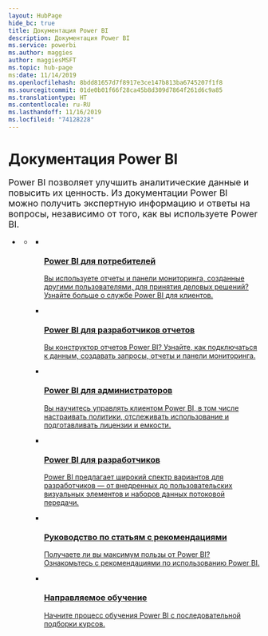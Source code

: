 ```yaml
---
layout: HubPage
hide_bc: true
title: Документация Power BI
description: Документация Power BI
ms.service: powerbi
ms.author: maggies
author: maggiesMSFT
ms.topic: hub-page
ms:date: 11/14/2019
ms.openlocfilehash: 8bdd81657d7f8917e3ce147b813ba6745207f1f8
ms.sourcegitcommit: 01de0b01f66f28ca45b8d309d7864f261d6c9a85
ms.translationtype: HT
ms.contentlocale: ru-RU
ms.lasthandoff: 11/16/2019
ms.locfileid: "74128228"
---
```

<div id="main" class="v2">
    <div class="container">
        <h1>Документация Power BI</h1>
        <p style="font-size: 1.12rem;margin-bottom: 1rem;">Power BI позволяет улучшить аналитические данные и повысить их ценность. Из документации Power BI можно получить экспертную информацию и ответы на вопросы, независимо от того, как вы используете Power BI.</p>
        <ul class="pivots">
            <li>
                <a href="#home"></a>
                <ul id="home">
                    <li>
                        <a href="#home-all"></a>
                        <ul id="home-all" class="cardsC">
                            <li>
                                <a href="consumer/power-bi-consumer-landing.md">
                                    <div class="cardSize">
                                        <div class="cardPadding">
                                            <div class="card">
                                                <div class="cardImageOuter">
                                                    <div class="cardImage">
                                                        <img src="./media/index/power-bi-report-consumers.svg" alt="" />
                                                    </div>
                                                </div>
                                                <div class="cardText">
                                                    <h3>Power BI для потребителей</h3>
                                                    <p>Вы используете отчеты и панели мониторинга, созданные другими пользователями, для принятия деловых решений? Узнайте больше о службе Power BI для клиентов.</p>
                                                </div>
                                            </div>
                                        </div>
                                    </div>
                                </a>
                            </li>
                            <li>
                                <a href="power-bi-creator-landing.md">
                                    <div class="cardSize">
                                        <div class="cardPadding">
                                            <div class="card">
                                                <div class="cardImageOuter">
                                                    <div class="cardImage">
                                                        <img src="./media/index/power-bi-report-designers.svg" alt="" />
                                                    </div>
                                                </div>
                                                <div class="cardText">
                                                    <h3>Power BI для разработчиков отчетов</h3>
                                                    <p>Вы конструктор отчетов Power BI? Узнайте, как подключаться к данным, создавать запросы, отчеты и панели мониторинга.</p>
                                                </div>
                                            </div>
                                        </div>
                                    </div>
                                </a>
                            </li>
                            <li>
                                <a href="admin/index.yml">
                                    <div class="cardSize">
                                        <div class="cardPadding">
                                            <div class="card">
                                                <div class="cardImageOuter">
                                                    <div class="cardImage">
                                                        <img src="./media/index/power-bi-admins.svg" alt="" />
                                                    </div>
                                                </div>
                                                <div class="cardText">
                                                    <h3>Power BI для администраторов</h3>
                                                    <p>Вы научитесь управлять клиентом Power BI, в том числе настраивать политики, отслеживать использование и подготавливать лицензии и емкости.</p>
                                                </div>
                                            </div>
                                        </div>
                                    </div>
                                </a>
                            </li>
                            <li>
                                <a href="developer/index.yml">
                                    <div class="cardSize">
                                        <div class="cardPadding">
                                            <div class="card">
                                                <div class="cardImageOuter">
                                                    <div class="cardImage">
                                                        <img src="./media/index/power-bi-developers.svg" alt="" />
                                                    </div>
                                                </div>
                                                <div class="cardText">
                                                    <h3>Power BI для разработчиков</h3>
                                                    <p>Power BI предлагает широкий спектр вариантов для разработчиков — от внедренных до пользовательских визуальных элементов и наборов данных потоковой передачи.</p>
                                                </div>
                                            </div>
                                        </div>
                                    </div>
                                </a>
                            </li>
                            <li>
                                <a href="guidance/index.yml">
                                    <div class="cardSize">
                                        <div class="cardPadding">
                                            <div class="card">
                                                <div class="cardImageOuter">
                                                    <div class="cardImage">
                                                        <img src="./media/index/power-bi-blog.svg" alt="" />
                                                    </div>
                                                </div>
                                                <div class="cardText">
                                                    <h3>Руководство по статьям с рекомендациями</h3>
                                                    <p>Получаете ли вы максимум пользы от Power BI? Ознакомьтесь с рекомендациями по использованию Power BI.</p>
                                                </div>
                                            </div>
                                        </div>
                                    </div>
                                </a>
                            </li>
                            <li>
                                <a href="guided-learning/index.md">
                                    <div class="cardSize">
                                        <div class="cardPadding">
                                            <div class="card">
                                                <div class="cardImageOuter">
                                                    <div class="cardImage">
                                                        <img src="./media/index/power-bi-guided-learning.svg" alt="" />
                                                    </div>
                                                </div>
                                                <div class="cardText">
                                                    <h3>Направляемое обучение</h3>
                                                    <p>Начните процесс обучения Power BI с последовательной подборки курсов.</p>
                                                </div>
                                            </div>
                                        </div>
                                    </div>
                                </a>
                            </li>
                        </ul>
                    </li>
                </ul>
            </li>
        </ul>
    </div>
</div>